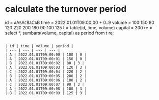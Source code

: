 # calculate the turnover period
id = `A`A`B`A`C`B`A`C`A`B
time = 2022.01.01T09:00:00 + 0..9
volume = 100 150 80 120 220 200 180 90 100 125
t = table(id, time, volume)
capital = 300
re = select *, sumbars(volume, capital) as period from t
re;
```

| id | time | volume | period |
| --- | --- | --- | --- |
| A | 2022.01.01T09:00:00 | 100 | 0 |
| A | 2022.01.01T09:00:01 | 150 | 0 |
| B | 2022.01.01T09:00:02 | 80 | 3 |
| A | 2022.01.01T09:00:03 | 120 | 3 |
| C | 2022.01.01T09:00:04 | 220 | 2 |
| B | 2022.01.01T09:00:05 | 200 | 2 |
| A | 2022.01.01T09:00:06 | 180 | 2 |
| C | 2022.01.01T09:00:07 | 90 | 3 |
| A | 2022.01.01T09:00:08 | 100 | 3 |
| B | 2022.01.01T09:00:09 | 125 | 3 |

